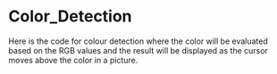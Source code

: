 # Color_Detection
Here is the code for colour detection where the color will be evaluated based on the RGB values and the result will be displayed as the cursor moves above the color in a picture.
